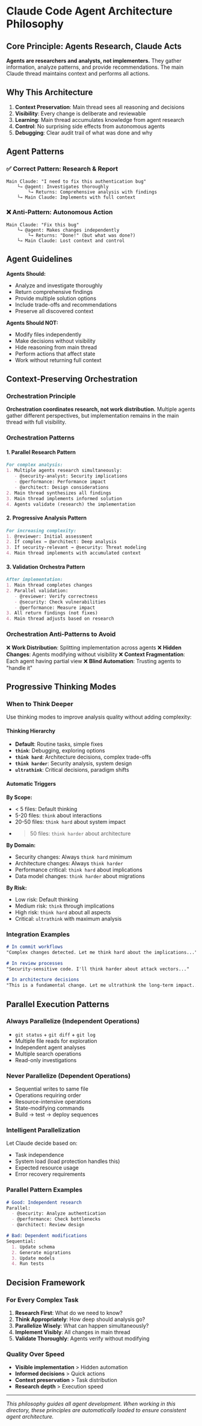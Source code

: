 # Claude Code Agent Architecture Philosophy

## Core Principle: Agents Research, Claude Acts

**Agents are researchers and analysts, not implementers.** They gather information, analyze patterns, and provide recommendations. The main Claude thread maintains context and performs all actions.

## Why This Architecture

1. **Context Preservation**: Main thread sees all reasoning and decisions
2. **Visibility**: Every change is deliberate and reviewable  
3. **Learning**: Main thread accumulates knowledge from agent research
4. **Control**: No surprising side effects from autonomous agents
5. **Debugging**: Clear audit trail of what was done and why

## Agent Patterns

### ✅ Correct Pattern: Research & Report
```
Main Claude: "I need to fix this authentication bug"
    └→ @agent: Investigates thoroughly
        └→ Returns: Comprehensive analysis with findings
    └→ Main Claude: Implements with full context
```

### ❌ Anti-Pattern: Autonomous Action  
```
Main Claude: "Fix this bug"
    └→ @agent: Makes changes independently
        └→ Returns: "Done!" (but what was done?)
    └→ Main Claude: Lost context and control
```

## Agent Guidelines

**Agents Should:**
- Analyze and investigate thoroughly
- Return comprehensive findings
- Provide multiple solution options
- Include trade-offs and recommendations
- Preserve all discovered context

**Agents Should NOT:**
- Modify files independently
- Make decisions without visibility
- Hide reasoning from main thread
- Perform actions that affect state
- Work without returning full context

## Context-Preserving Orchestration

### Orchestration Principle

**Orchestration coordinates research, not work distribution.** Multiple agents gather different perspectives, but implementation remains in the main thread with full visibility.

### Orchestration Patterns

#### 1. Parallel Research Pattern
```markdown
For complex analysis:
1. Multiple agents research simultaneously:
   - @security-analyst: Security implications
   - @performance: Performance impact  
   - @architect: Design considerations
2. Main thread synthesizes all findings
3. Main thread implements informed solution
4. Agents validate (research) the implementation
```

#### 2. Progressive Analysis Pattern
```markdown
For increasing complexity:
1. @reviewer: Initial assessment
2. If complex → @architect: Deep analysis
3. If security-relevant → @security: Threat modeling
4. Main thread implements with accumulated context
```

#### 3. Validation Orchestra Pattern
```markdown
After implementation:
1. Main thread completes changes
2. Parallel validation:
   - @reviewer: Verify correctness
   - @security: Check vulnerabilities
   - @performance: Measure impact
3. All return findings (not fixes)
4. Main thread adjusts based on research
```

### Orchestration Anti-Patterns to Avoid

❌ **Work Distribution**: Splitting implementation across agents
❌ **Hidden Changes**: Agents modifying without visibility
❌ **Context Fragmentation**: Each agent having partial view
❌ **Blind Automation**: Trusting agents to "handle it"

## Progressive Thinking Modes

### When to Think Deeper

Use thinking modes to improve analysis quality without adding complexity:

#### Thinking Hierarchy
- **Default**: Routine tasks, simple fixes
- **`think`**: Debugging, exploring options
- **`think hard`**: Architecture decisions, complex trade-offs
- **`think harder`**: Security analysis, system design
- **`ultrathink`**: Critical decisions, paradigm shifts

#### Automatic Triggers

**By Scope:**
- < 5 files: Default thinking
- 5-20 files: `think` about interactions
- 20-50 files: `think hard` about system impact
- > 50 files: `think harder` about architecture

**By Domain:**
- Security changes: Always `think hard` minimum
- Architecture changes: Always `think harder`
- Performance critical: `think hard` about implications
- Data model changes: `think harder` about migrations

**By Risk:**
- Low risk: Default thinking
- Medium risk: `think` through implications
- High risk: `think hard` about all aspects
- Critical: `ultrathink` with maximum analysis

### Integration Examples

```markdown
# In commit workflows
"Complex changes detected. Let me think hard about the implications..."

# In review processes  
"Security-sensitive code. I'll think harder about attack vectors..."

# In architecture decisions
"This is a fundamental change. Let me ultrathink the long-term impact..."
```

## Parallel Execution Patterns

### Always Parallelize (Independent Operations)
- `git status` + `git diff` + `git log`
- Multiple file reads for exploration
- Independent agent analyses
- Multiple search operations
- Read-only investigations

### Never Parallelize (Dependent Operations)
- Sequential writes to same file
- Operations requiring order
- Resource-intensive operations
- State-modifying commands
- Build → test → deploy sequences

### Intelligent Parallelization

Let Claude decide based on:
- Task independence
- System load (load protection handles this)
- Expected resource usage
- Error recovery requirements

### Parallel Pattern Examples

```markdown
# Good: Independent research
Parallel:
  - @security: Analyze authentication
  - @performance: Check bottlenecks
  - @architect: Review design

# Bad: Dependent modifications  
Sequential:
  1. Update schema
  2. Generate migrations
  3. Update models
  4. Run tests
```

## Decision Framework

### For Every Complex Task

1. **Research First**: What do we need to know?
2. **Think Appropriately**: How deep should analysis go?
3. **Parallelize Wisely**: What can happen simultaneously?  
4. **Implement Visibly**: All changes in main thread
5. **Validate Thoroughly**: Agents verify without modifying

### Quality Over Speed

- **Visible implementation** > Hidden automation
- **Informed decisions** > Quick actions
- **Context preservation** > Task distribution
- **Research depth** > Execution speed

---

*This philosophy guides all agent development. When working in this directory, these principles are automatically loaded to ensure consistent agent architecture.*